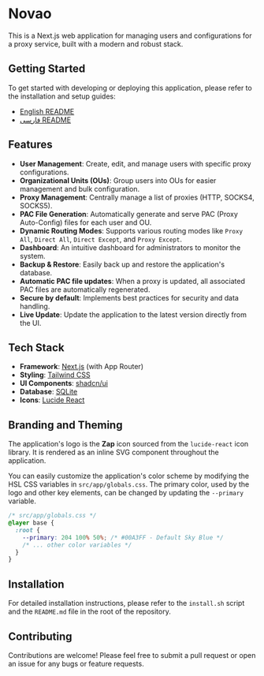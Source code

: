 # Novao

This is a Next.js web application for managing users and configurations for a proxy service, built with a modern and robust stack.

## Getting Started

To get started with developing or deploying this application, please refer to the installation and setup guides:

- [English README](./README.md)
- [فارسی README](./README-fa.md)

## Features

- **User Management**: Create, edit, and manage users with specific proxy configurations.
- **Organizational Units (OUs)**: Group users into OUs for easier management and bulk configuration.
- **Proxy Management**: Centrally manage a list of proxies (HTTP, SOCKS4, SOCKS5).
- **PAC File Generation**: Automatically generate and serve PAC (Proxy Auto-Config) files for each user and OU.
- **Dynamic Routing Modes**: Supports various routing modes like `Proxy All`, `Direct All`, `Direct Except`, and `Proxy Except`.
- **Dashboard**: An intuitive dashboard for administrators to monitor the system.
- **Backup & Restore**: Easily back up and restore the application's database.
- **Automatic PAC file updates**: When a proxy is updated, all associated PAC files are automatically regenerated.
- **Secure by default**: Implements best practices for security and data handling.
- **Live Update**: Update the application to the latest version directly from the UI.

## Tech Stack

- **Framework**: [Next.js](https://nextjs.org/) (with App Router)
- **Styling**: [Tailwind CSS](https://tailwindcss.com/)
- **UI Components**: [shadcn/ui](https://ui.shadcn.com/)
- **Database**: [SQLite](https://www.sqlite.org/index.html)
- **Icons**: [Lucide React](https://lucide.dev/guide/packages/lucide-react)

## Branding and Theming

The application's logo is the **Zap** icon sourced from the `lucide-react` icon library. It is rendered as an inline SVG component throughout the application.

You can easily customize the application's color scheme by modifying the HSL CSS variables in `src/app/globals.css`. The primary color, used by the logo and other key elements, can be changed by updating the `--primary` variable.

```css
/* src/app/globals.css */
@layer base {
  :root {
    --primary: 204 100% 50%; /* #00A3FF - Default Sky Blue */
    /* ... other color variables */
  }
}
```

## Installation

For detailed installation instructions, please refer to the `install.sh` script and the `README.md` file in the root of the repository.

## Contributing

Contributions are welcome! Please feel free to submit a pull request or open an issue for any bugs or feature requests.
